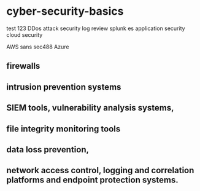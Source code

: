 # cyber-security-basics

test 123
DDos attack 
security log review
splunk es
application security
 cloud security 

AWS
sans sec488
Azure

## firewalls
## intrusion prevention systems
## SIEM tools, vulnerability analysis systems,
## file integrity monitoring tools
## data loss prevention, 
## network access control, logging and correlation platforms and endpoint protection systems.

